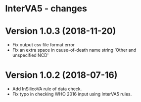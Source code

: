 # InterVA5 - changes

Version 1.0.3 (2018-11-20) 
==========================
* Fix output csv file format error
* Fix an extra space in cause-of-death name string 'Other and unspecified NCD'

Version 1.0.2 (2018-07-16)
==========================
* Add InSilicoVA rule of data check.
* Fix typo in checking WHO 2016 input using InterVA5 rules.
